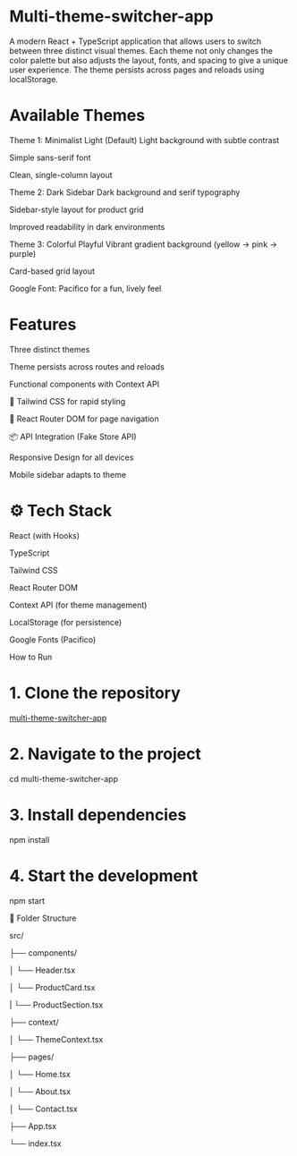 # Multi-theme-switcher-app
A modern React + TypeScript application that allows users to switch between three distinct visual themes. Each theme not only changes the color palette but also adjusts the layout, fonts, and spacing to give a unique user experience. The theme persists across pages and reloads using localStorage.

# Available Themes

 Theme 1: Minimalist Light (Default)
Light background with subtle contrast

Simple sans-serif font

Clean, single-column layout

 Theme 2: Dark Sidebar
Dark background and serif typography

Sidebar-style layout for product grid

Improved readability in dark environments

 Theme 3: Colorful Playful
Vibrant gradient background (yellow → pink → purple)

Card-based grid layout

Google Font: Pacifico for a fun, lively feel

# Features
 Three distinct themes

 Theme persists across routes and reloads

 Functional components with Context API

🧩 Tailwind CSS for rapid styling

🔄 React Router DOM for page navigation

📦 API Integration (Fake Store API)

 Responsive Design for all devices

 Mobile sidebar adapts to theme

# ⚙️ Tech Stack
React (with Hooks)

TypeScript

Tailwind CSS

React Router DOM

Context API (for theme management)

LocalStorage (for persistence)

Google Fonts (Pacifico)

How to Run 

# 1. Clone the repository
[multi-theme-switcher-app](https://github.com/Farjana1khan/Multi-theme-switcher-app/)

# 2. Navigate to the project
cd multi-theme-switcher-app

# 3. Install dependencies
npm install

# 4. Start the development 
npm start

📁 Folder Structure

src/

├── components/

│   └── Header.tsx

│   └── ProductCard.tsx

|   └── ProductSection.tsx

├── context/

│   └── ThemeContext.tsx

├── pages/

│   └── Home.tsx

│   └── About.tsx

│   └── Contact.tsx

├── App.tsx

└── index.tsx



